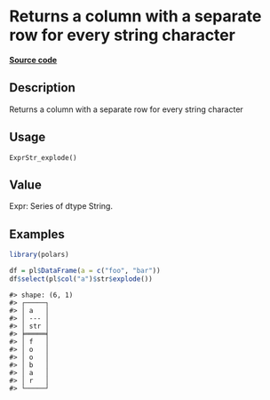 

# Returns a column with a separate row for every string character

[**Source code**](https://github.com/pola-rs/r-polars/tree/d562252dbb77de7e06ca3e6150d74a2c709763bc/R/expr__string.R#L863)

## Description

Returns a column with a separate row for every string character

## Usage

<pre><code class='language-R'>ExprStr_explode()
</code></pre>

## Value

Expr: Series of dtype String.

## Examples

``` r
library(polars)

df = pl$DataFrame(a = c("foo", "bar"))
df$select(pl$col("a")$str$explode())
```

    #> shape: (6, 1)
    #> ┌─────┐
    #> │ a   │
    #> │ --- │
    #> │ str │
    #> ╞═════╡
    #> │ f   │
    #> │ o   │
    #> │ o   │
    #> │ b   │
    #> │ a   │
    #> │ r   │
    #> └─────┘
